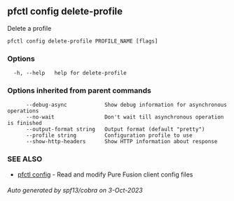 ## pfctl config delete-profile

Delete a profile

```
pfctl config delete-profile PROFILE_NAME [flags]
```

### Options

```
  -h, --help   help for delete-profile
```

### Options inherited from parent commands

```
      --debug-async            Show debug information for asynchronous operations
      --no-wait                Don't wait till asynchronous operation is finished
      --output-format string   Output format (default "pretty")
      --profile string         Configuration profile to use
      --show-http-headers      Show HTTP information about response
```

### SEE ALSO

* [pfctl config](pfctl_config.md)	 - Read and modify Pure Fusion client config files

###### Auto generated by spf13/cobra on 3-Oct-2023
